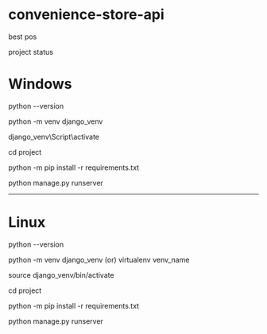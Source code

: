# convenience-store-api
best pos


project status 

Windows
========

python --version

python -m venv django_venv

django_venv\Script\activate

cd project 

python -m pip install -r requirements.txt

python manage.py runserver


----------------------------------------------

Linux
========

python --version

python -m venv django_venv (or) virtualenv venv_name

source django_venv/bin/activate

cd project 

python -m pip install -r requirements.txt

python manage.py runserver
